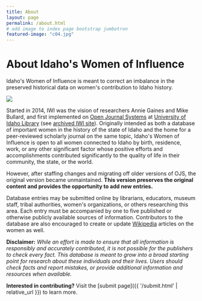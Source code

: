 ```yaml
---
title: About
layout: page
permalink: /about.html
# add image to index page bootstrap jumbotron
featured-image: "c04.jpg"
---
```


# About Idaho's Women of Influence

Idaho's Women of Influence is meant to correct an imbalance in the preserved historical data on women's contribution to Idaho history.

<img src="{{ '/c04.jpg' | prepend: site.objects }}" class="img-fluid w-100">

Started in 2014, IWI was the vision of researchers Annie Gaines and Mike Bullard, and first implemented on [Open Journal Systems](https://pkp.sfu.ca/ojs/) at [University of Idaho Library](https://www.lib.uidaho.edu/) (see [archived IWI site](https://web.archive.org/web/20141127194855/http://journals.lib.uidaho.edu/index.php/IWI/index)). 
Originally intended as both a database of important women in the history of the state of Idaho and the home for a peer-reviewed scholarly journal on the same topic, Idaho's Women of Influence is open to all women connected to Idaho by birth, residence, work, or any other significant factor whose positive efforts and accomplishments contributed significantly to the quality of life in their community, the state, or the world. 

However, after staffing changes and migrating off older versions of OJS, the original version became unmaintained. 
**This version preserves the original content and provides the opportunity to add new entries.**

Database entries may be submitted online by librarians, educators, museum staff, tribal authorities, women's organizations, or others researching this area.
Each entry must be accompanied by one to five published or otherwise publicly available sources of information. 
Contributors to the database are also encouraged to create or update [Wikipedia](https://www.wikipedia.org/) articles on the women as well.

**Disclaimer:** 
*While an effort is made to ensure that all information is responsibly and accurately contributed, it is not possible for the publishers to check every fact.
This database is meant to grow into a broad starting point for research about these individuals and their lives.
Users should check facts and report mistakes, or provide additional information and resources when available.*

**Interested in contributing?**
Visit the [submit page]({{ '/submit.html' | relative_url }}) to learn more.
